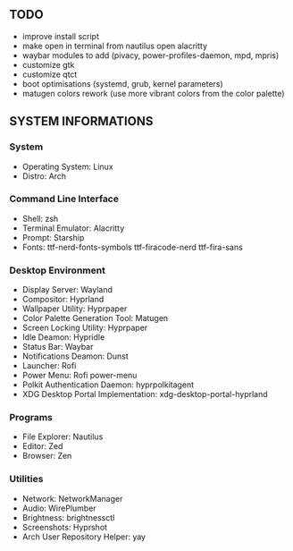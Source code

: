 ## TODO

- improve install script
- make open in terminal from nautilus open alacritty
- waybar modules to add (pivacy, power-profiles-daemon, mpd, mpris)
- customize gtk
- customize qtct
- boot optimisations (systemd, grub, kernel parameters)
- matugen colors rework (use more vibrant colors from the color palette)



## SYSTEM INFORMATIONS

### System
- Operating System: Linux
- Distro: Arch

### Command Line Interface
- Shell: zsh
- Terminal Emulator: Alacritty
- Prompt: Starship
- Fonts: ttf-nerd-fonts-symbols ttf-firacode-nerd ttf-fira-sans

### Desktop Environment
- Display Server: Wayland
- Compositor: Hyprland
- Wallpaper Utility: Hyprpaper
- Color Palette Generation Tool: Matugen
- Screen Locking Utility: Hyprpaper
- Idle Deamon: Hypridle
- Status Bar: Waybar
- Notifications Deamon: Dunst
- Launcher: Rofi
- Power Menu: Rofi power-menu
- Polkit Authentication Daemon: hyprpolkitagent
- XDG Desktop Portal Implementation: xdg-desktop-portal-hyprland

### Programs
- File Explorer: Nautilus
- Editor: Zed
- Browser: Zen

### Utilities
- Network: NetworkManager
- Audio: WirePlumber
- Brightness: brightnessctl
- Screenshots: Hyprshot
- Arch User Repository Helper: yay
